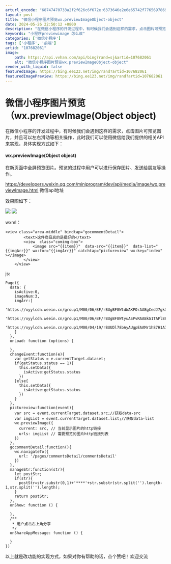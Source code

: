 ```yaml
---
arturl_encode: "68747470733a2f2f626c6f672e:6373646e2e6e65742f77656978696e5f34303936373335332f:61727469636c652f64657461696c732f313037363832303631"
layout: post
title: "微信小程序图片预览wx.previewImageObject-object"
date: 2024-05-26 22:50:12 +0800
description: "在微信小程序的开发过程中，有时候我们会遇到这样的需求，点击图片可预览图片，并且可以左右滑动等相关操作"
keywords: "小程序previewimage 怎么改"
categories: ['微信小程序']
tags: ['小程序', '前端']
artid: "107682061"
image:
    path: https://api.vvhan.com/api/bing?rand=sj&artid=107682061
    alt: "微信小程序图片预览wx.previewImageObject-object"
render_with_liquid: false
featuredImage: https://bing.ee123.net/img/rand?artid=107682061
featuredImagePreview: https://bing.ee123.net/img/rand?artid=107682061
---
```


# 微信小程序图片预览（wx.previewImage(Object object)

在微信小程序的开发过程中，有时候我们会遇到这样的需求，点击图片可预览图片，并且可以左右滑动等相关操作，此时我们可以使用微信给我们提供的相关API来实现，具体实现方式如下：

#### wx.previewImage(Object object)

在新页面中全屏预览图片。预览的过程中用户可以进行保存图片、发送给朋友等操作。

<https://developers.weixin.qq.com/miniprogram/dev/api/media/image/wx.previewImage.html>
微信api地址

效果图如下：

![](https://i-blog.csdnimg.cn/blog_migrate/fc56d069e10003f657ac5b8fe13269bb.png)
![](https://i-blog.csdnimg.cn/blog_migrate/b1767b2005a15ea7e5a226a3038d54a4.png)

wxml：

```
<view class="area-middle" bindtap="gocommentDetail">
		<text>这件商品真的是挺好的</text>
		<view  class="comimg-box">
			<image src="{{item}}"  data-src="{{item}}"  data-list="{{imgArr}}" wx:for="{{imgArr}}" catchtap="pictureview" wx:key="index" ></image>
		</view>
	</view>
```

js:

```
Page({
  data: {
    isActive:0,
    imageNum:3,
    imgArr:[
     'https://xyylcdn.weein.cn/group1/M00/06/BF/rBUgBF8WtdWAKPOrAABgCedJ7gk388.jpg',
     'https://xyylcdn.weein.cn/group1/M00/06/BF/rBUgBF8WtyuASPvRAABkG1TAPl8877.jpg',
     'https://xyylcdn.weein.cn/group1/M00/04/19/rBUUDl78bAyAUgpEAAMr1h87H1A753.jpg'
    ]
  },
  onLoad: function (options) {

  },
  changeEvent:function(e){
    var getStatus = e.currentTarget.dataset;
    if(getStatus.status == 1){
      this.setData({
        isActive:getStatus.status
      })
    }else{
      this.setData({
        isActive:getStatus.status
      })
    }
  },
  pictureview:function(event){
    var src = event.currentTarget.dataset.src;//获取data-src
    var imgList = event.currentTarget.dataset.list;//获取data-list
    wx.previewImage({
      current: src, // 当前显示图片的http链接
      urls: imgList // 需要预览的图片http链接列表
    })
  },
  gocommentDetail:function(){
    wx.navigateTo({
      url: '/pages/commentsDetail/commentsDetail'
    })
  },
  manageStr:function(str){
    let postStr;
    if(str){
      postStr=str.substr(0,1)+'****'+str.substr(str.split('').length-1,str.split('').length);
    }
    return postStr;
  },
  onShow: function () {

  },
  /**
   * 用户点击右上角分享
   */
  onShareAppMessage: function () {

  }
})
```

以上就是改功能的实现方式，如果对你有帮助的话，点个赞吧！欢迎交流